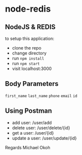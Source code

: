 # node-redis
## NodeJS & REDIS
to setup this application:
* clone the repo
* change directory
* run `npm install`
* run `npm start`
* visit localhost:3000

## Body Parameters
`first_name`
`last_name`
`phone`
`email`
`id`

## Using Postman
* add user: /user/add
* delete user: /user/delete/{id}
* get a user: /user/{id}
* update a user: /user/update/{id}


Regards
Michael Okoh
